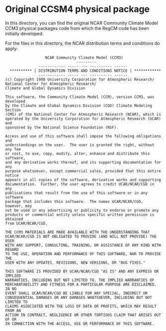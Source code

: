 # Original CCSM4 physical package

In this directory, you can find the original NCAR Community Climate Model CCM3
physical packages code from which the RegCM code has been initially developed.

For the files in this directory, the NCAR distribution terms and conditions do
apply:

                      NCAR Community Climate Model (CCM3)
                                    ---------
                   ------------ ----- --- ---------- ------
      ********** | DISTRIBUTION TERMS AND CONDITIONS NOTICE | ************
                   ------------ ----- --- ---------- ------
    (c) Copyright 1998 University Corporation for Atmospheric Research/
    National Center for Atmospheric Research/ 
    Climate and Global Dynamics Division
    
    This software, the Community Climate Model (CCM), version CCM3, was developed
    by the Climate and Global Dynamics Division (CGD) Climate Modeling Section
    (CMS) of the National Center for Atmospheric Research (NCAR), which is
    operated by the University Corporation for Atmospheric Research (UCAR) and
    sponsored by the National Science Foundation (NSF).
    
    Access and use of this software shall impose the following obligations and
    understandings on the user.  The user is granted the right, without any fee
    or cost, to use, copy, modify, alter, enhance and distribute this software,
    and any derivative works thereof, and its supporting documentation for any
    purpose whatsoever, except commercial sales, provided that this entire notice
    appears in all copies of the software, derivative works and supporting
    documentation.  Further, the user agrees to credit UCAR/NCAR/CGD in any
    publications that result from the use of this software or in any software
    package that includes this software.  The names UCAR/NCAR/CGD, however, may
    not be used in any advertising or publicity to endorse or promote any
    products or commercial entity unless specific written permission is obtained
    from UCAR/NCAR/CGD.
    
    THE CCM3 MATERIALS ARE MADE AVAILABLE WITH THE UNDERSTANDING THAT
    UCAR/NCAR/CGD IS NOT OBLIGATED TO PROVIDE (AND WILL NOT PROVIDE) THE USER
    WITH ANY SUPPORT, CONSULTING, TRAINING, OR ASSISTANCE OF ANY KIND WITH REGARD
    TO THE USE, OPERATION AND PERFORMANCE OF THIS SOFTWARE, NOR TO PROVIDE THE
    USER WITH ANY UPDATES, REVISIONS, NEW VERSIONS, OR "BUG FIXES."
    
    THIS SOFTWARE IS PROVIDED BY UCAR/NCAR/CGD "AS IS" AND ANY EXPRESS OR IMPLIED
    WARRANTIES, INCLUDING BUT NOT LIMITED TO, THE IMPLIED WARRANTIES OF
    MERCHANTABILITY AND FITNESS FOR A PARTICULAR PURPOSE ARE DISCLAIMED.  IN NO
    EVENT SHALL UCAR/NCAR/CGD BE LIABLE FOR ANY SPECIAL, INDIRECT OR
    CONSEQUENTIAL DAMAGES OR ANY DAMAGES WHATSOEVER, INCLUDING BUT NOT LIMITED TO
    CLAIMS ASSOCIATED WITH THE LOSS OF DATA OR PROFITS, WHICH MAY RESULT FROM AN
    ACTION IN CONTRACT, NEGLIGENCE OR OTHER TORTIOUS CLAIM THAT ARISES OUT OF OR
    IN CONNECTION WITH THE ACCESS, USE OR PERFORMANCE OF THIS SOFTWARE.

